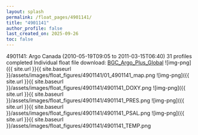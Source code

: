```yaml
---
layout: splash
permalink: /float_pages/4901141/
title: "4901141"
author_profile: false
last_created_on: 2025-09-26
toc: false
---
```

 
4901141: Argo Canada (2010-05-19T09:05 to 2011-03-15T06:40)
31 profiles completed
Individual float file download: [BGC_Argo_Plus_Global](https://ftp.soest.hawaii.edu/bgc_argo_plus/Individual_Floats/outliers_removed/4901141_Sprof_processed.nc)
![img-png]({{ site.url }}{{ site.baseurl }}/assets/images/float_figures/4901141/01_4901141_map.png
![img-png]({{ site.url }}{{ site.baseurl }}/assets/images/float_figures/4901141/4901141_DOXY.png
![img-png]({{ site.url }}{{ site.baseurl }}/assets/images/float_figures/4901141/4901141_PRES.png
![img-png]({{ site.url }}{{ site.baseurl }}/assets/images/float_figures/4901141/4901141_PSAL.png
![img-png]({{ site.url }}{{ site.baseurl }}/assets/images/float_figures/4901141/4901141_TEMP.png
